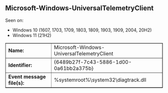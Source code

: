 ## Microsoft-Windows-UniversalTelemetryClient

Seen on:
* Windows 10 (1607, 1703, 1709, 1803, 1809, 1903, 1909, 2004, 20H2)
* Windows 11 (21H2)

<table border="1" class="docutils">
  <tbody>
    <tr>
      <td><b>Name:</b></td>
      <td>Microsoft-Windows-UniversalTelemetryClient</td>
    </tr>
    <tr>
      <td><b>Identifier:</b></td>
      <td>{6489b27f-7c43-5886-1d00-0a61bb2a375b}</td>
    </tr>
    <tr>
      <td><b>Event message file(s):</b></td>
      <td>%systemroot%\system32\diagtrack.dll</td>
    </tr>
  </tbody>
</table>

&nbsp;

